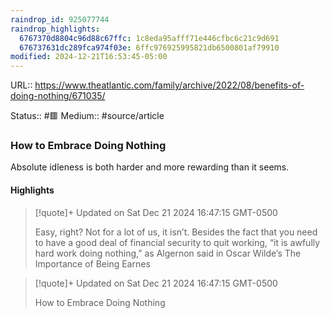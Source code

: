 ```yaml
---
raindrop_id: 925077744
raindrop_highlights:
  6767370d8804c96d88c67ffc: 1c8eda95afff71e446cfbc6c21c9d691
  676737631dc289fca974f03e: 6ffc976925995821db6500801af79910
modified: 2024-12-21T16:53:45-05:00
---
```


URL:: https://www.theatlantic.com/family/archive/2022/08/benefits-of-doing-nothing/671035/

Status:: #🟥
Medium:: #source/article


### How to Embrace Doing Nothing

Absolute idleness is both harder and more rewarding than it seems.

#### Highlights

> [!quote]+ Updated on Sat Dec 21 2024 16:47:15 GMT-0500
>
> Easy, right? Not for a lot of us, it isn’t. Besides the fact that you need to have a good deal of financial security to quit working, “it is awfully hard work doing nothing,” as Algernon said in Oscar Wilde’s The Importance of Being Earnes

> [!quote]+ Updated on Sat Dec 21 2024 16:47:15 GMT-0500
>
> How to Embrace Doing Nothing
